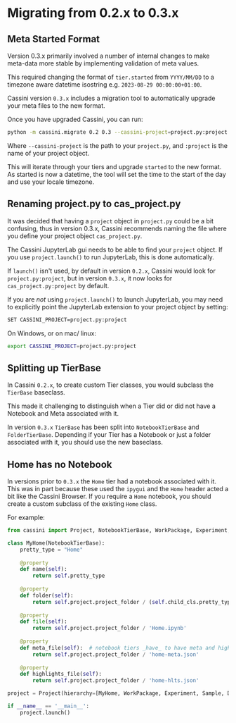 # Migrating from 0.2.x to 0.3.x

## Meta Started Format

Version 0.3.x primarily involved a number of internal changes to make meta-data more stable by implementing validation of meta values.

This required changing the format of `tier.started` from `YYYY/MM/DD` to a timezone aware datetime isostring e.g. `2023-08-29 00:00:00+01:00`.

Cassini version `0.3.x` includes a migration tool to automatically upgrade your meta files to the new format.

Once you have upgraded Cassini, you can run:

```bash
python -m cassini.migrate 0.2 0.3 --cassini-project=project.py:project
```

Where `--cassini-project` is the path to your `project.py`, and `:project` is the name of your project object.

This will iterate through your tiers and upgrade `started` to the new format. As started is now a datetime, the tool will set the time to the start of the day
and use your locale timezone.

## Renaming project.py to cas_project.py

It was decided that having a `project` object in `project.py` could be a bit confusing, thus in version 0.3.x, Cassini recommends naming the file where you
define your project object `cas_project.py`. 

The Cassini JupyterLab gui needs to be able to find your `project` object. If you use `project.launch()` to run JupyterLab, this is done automatically.

If `launch()` isn't used, by default in version `0.2.x`, Cassini would look for `project.py:project`, but in version `0.3.x`, it now looks for `cas_project.py:project` by default.

If you are _not_ using `project.launch()` to launch JupyterLab, you may need to explicitly point the JupyterLab extension to your project object by setting:

```bash
SET CASSINI_PROJECT=project.py:project
``` 

On Windows, or on mac/ linux:

```bash
export CASSINI_PROJECT=project.py:project
```

## Splitting up TierBase

In Cassini `0.2.x`, to create custom Tier classes, you would subclass the `TierBase` baseclass.

This made it challenging to distinguish when a Tier did or did not have a Notebook and Meta associated with it.

In version `0.3.x` `TierBase` has been split into `NotebookTierBase` and `FolderTierBase`. Depending if your Tier has a Notebook or just a folder 
associated with it, you should use the new baseclass.

## Home has no Notebook

In versions prior to `0.3.x` the `Home` tier had a notebook associated with it. This was in part because these used the `ipygui` and the `Home` header acted a bit like the Cassini Browser. If you require a `Home` notebook, you should create a custom subclass of the existing `Home` class.

For example:

```python
from cassini import Project, NotebookTierBase, WorkPackage, Experiment, Sample, DataSet

class MyHome(NotebookTierBase):
    pretty_type = "Home"
    
    @property
    def name(self):
        return self.pretty_type
        
    @property
    def folder(self):
        return self.project.project_folder / (self.child_cls.pretty_type + "s")
        
    @property
    def file(self):
        return self.project.project_folder / 'Home.ipynb'
    
    @property
    def meta_file(self):  # notebook tiers _have_ to have meta and highlights now.
        return self.project.project_folder / 'home-meta.json'
        
    @property
    def highlights_file(self):
        return self.project.project_folder / 'home-hlts.json'

project = Project(hierarchy=[MyHome, WorkPackage, Experiment, Sample, DataSet], project_folder=__file__)

if __name__ == '__main__':
    project.launch()
```

